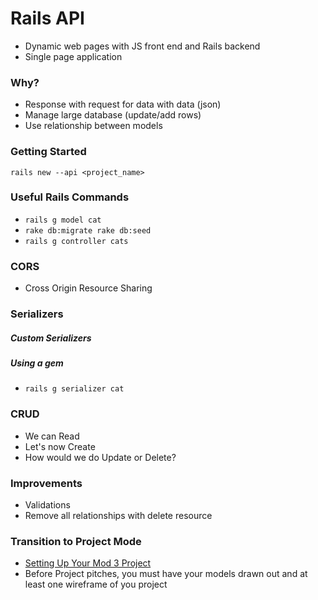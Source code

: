 # Rails API
- Dynamic web pages with JS front end and Rails backend
- Single page application

### Why?
- Response with request for data with data (json)
- Manage large database (update/add rows)
- Use relationship between models

### Getting Started
`rails new --api <project_name>`

### Useful Rails Commands
- `rails g model cat`
- `rake db:migrate rake db:seed`
- `rails g controller cats`

### CORS
- Cross Origin Resource Sharing

### Serializers

##### Custom Serializers

##### Using a gem
- `rails g serializer cat`


### CRUD
 - We can Read
 - Let's now Create
 - How would we do Update or Delete?

### Improvements
- Validations
- Remove all relationships with delete resource

### Transition to Project Mode
- [Setting Up Your Mod 3 Project](https://github.com/learn-co-curriculum/mod3-project-week-setup-example)
- Before Project pitches, you must have your models drawn out and at least one wireframe of you project
